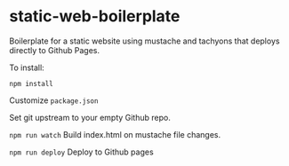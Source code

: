 # static-web-boilerplate
Boilerplate for a static website using mustache and tachyons that deploys directly to Github Pages.

To install:

`npm install`

Customize `package.json` 

Set git upstream to your empty Github repo.

`npm run watch` Build index.html on mustache file changes. 

`npm run deploy` Deploy to Github pages
